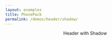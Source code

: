 ```yaml
---
layout: examples
title: PhonePack
permalink: /demos/header/shadow/
---
```


<header class="header header--shadow bg-white">
      <div class="header__title">Header with Shadow</div>
</header>
  
